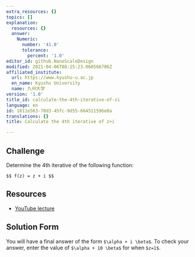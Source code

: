 ```yaml
---
extra_resources: {}
topics: []
explanation:
  resources: {}
  answer:
    Numeric:
      number: '41.0'
      tolerance:
        percent: '1.0'
editor_id: github.NanoScaleDesign
modified: 2021-04-06T08:25:23.060566706Z
affiliated_institute:
  url: https://www.kyushu-u.ac.jp
  en_name: Kyushu University
  name: 九州大学
version: '1.0'
title_id: calculate-the-4th-iterative-of-zi
language: en
id: 1811e563-70d3-45fc-9d55-664511596e0a
translations: {}
title: Calculate the 4th iterative of z+i

---
```


## Challenge
Determine the 4th iterative of the following function:


`$$ f(z) = z + i $$`


## Resources
- [YouTube lecture](https://www.youtube.com/watch?v=tg7PYsMg4B0&list=PLi7yHjesblV0sSfZzWdSUXGO683n_nJdQ&index=6)


## Solution Form
You will have a final answer of the form `$\alpha + i \beta$`. To check your answer, enter the value of `$\alpha + 10 \beta$` for when `$z=1$`.